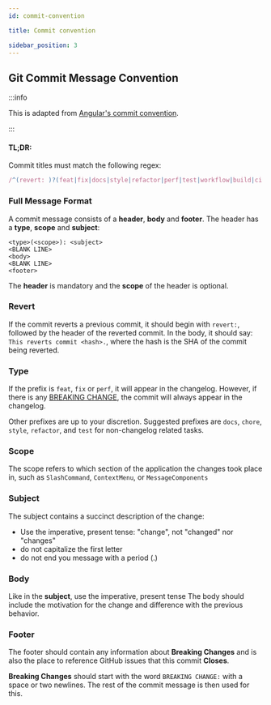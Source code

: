 ```yaml
---
id: commit-convention

title: Commit convention

sidebar_position: 3
---
```


## Git Commit Message Convention

:::info

This is adapted from [Angular's commit convention](https://github.com/conventional-changelog/conventional-changelog/tree/master/packages/conventional-changelog-angular).

:::

#### TL;DR:

Commit titles must match the following regex:

```js
/^(revert: )?(feat|fix|docs|style|refactor|perf|test|workflow|build|ci|chore|types|wip)(\(.+\))?: .{1,72}/;
```

### Full Message Format

A commit message consists of a **header**, **body** and **footer**. The header has a **type**, **scope** and **subject**:

```
<type>(<scope>): <subject>
<BLANK LINE>
<body>
<BLANK LINE>
<footer>
```

The **header** is mandatory and the **scope** of the header is optional.

### Revert

If the commit reverts a previous commit, it should begin with `revert:`, followed by the header of the reverted commit. In the body, it should say: `This reverts commit <hash>.`, where the hash is the SHA of the commit being reverted.

### Type

If the prefix is `feat`, `fix` or `perf`, it will appear in the changelog. However, if there is any [BREAKING CHANGE](#footer), the commit will always appear in the changelog.

Other prefixes are up to your discretion. Suggested prefixes are `docs`, `chore`, `style`, `refactor`, and `test` for non-changelog related tasks.

### Scope

The scope refers to which section of the application the changes took place in, such as `SlashCommand`, `ContextMenu`,  or `MessageComponents`

### Subject

The subject contains a succinct description of the change:

- Use the imperative, present tense: "change", not "changed" nor "changes"
- do not capitalize the first letter
- do not end you message with a period (.)

### Body

Like in the **subject**, use the imperative, present tense
The body should include the motivation for the change and difference with the previous behavior.

### Footer

The footer should contain any information about **Breaking Changes** and is also the place to
reference GitHub issues that this commit **Closes**.

**Breaking Changes** should start with the word `BREAKING CHANGE:` with a space or two newlines. The rest of the commit message is then used for this.
